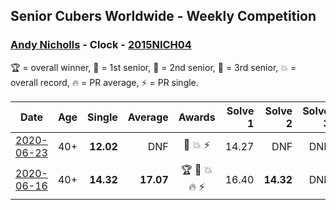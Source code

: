## Senior Cubers Worldwide - Weekly Competition
### [Andy Nicholls](../andy_nicholls.md) - Clock - [2015NICH04](https://www.worldcubeassociation.org/persons/2015NICH04?event=clock)

🏆 = overall winner, 🥇 = 1st senior, 🥈 = 2nd senior, 🥉 = 3rd senior, 💥 = overall record, 🔥 = PR average, ⚡ = PR single.

| Date | Age | Single | Average | Awards | Solve 1 | Solve 2 | Solve 3 | Solve 4 | Solve 5 | Video |
| :--: | :--: | --: | --: | :--: | --: | --: | --: | --: | --: | :-- |
| [2020-06-23](../../results/clock/2020-06-23.md) | 40+ | **12.02** | DNF | 🥈 💥 ⚡ | 14.27 | DNF | DNF | **12.02** | 12.86 | [Link](https://www.facebook.com/events/1618516681636159/permalink/1624284247726069/) |
| [2020-06-16](../../results/clock/2020-06-16.md) | 40+ | **14.32** | **17.07** | 🏆 🥇 💥 🔥 ⚡ | 16.40 | **14.32** | DNF | 15.96 | 18.84 | [Link](https://www.facebook.com/events/296087658445428/permalink/298845524836308/) |


<!-- Global site tag (gtag.js) - Google Analytics -->
<script async src="https://www.googletagmanager.com/gtag/js?id=UA-86348435-3"></script>
<script>window.dataLayer = window.dataLayer || []; function gtag() {dataLayer.push(arguments);} gtag('js', new Date()); gtag('config', 'UA-86348435-3');</script>
